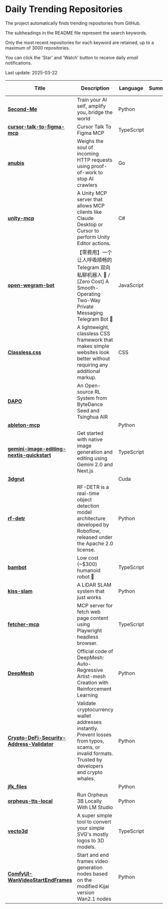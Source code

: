 # Daily Trending Repositories
The project automatically finds trending repositories from GitHub.

The subheadings in the README file represent the search keywords.

Only the most recent repositories for each keyword are retained, up to a maximum of 3000 repositories.

You can click the 'Star' and 'Watch' button to receive daily *email* notifications.

Last update: 2025-03-22

| **Title** | **Description** | **Language** | **Summary** | **Tags** | **Stars Count** | **HTML URL** |
| --- | --- | --- | --- | --- | --- | --- |
| **[Second-Me](https://github.com/mindverse/Second-Me)** | Train your AI self, amplify you, bridge the world | Python |  |  | 1457 | https://github.com/mindverse/Second-Me |
| **[cursor-talk-to-figma-mcp](https://github.com/sonnylazuardi/cursor-talk-to-figma-mcp)** | Cursor Talk To Figma MCP | TypeScript |  | <details><summary>agent...</summary><p>agent, agentic, agentic-ai, ai, cursor, design, figma, mcp</p></details> | 1253 | https://github.com/sonnylazuardi/cursor-talk-to-figma-mcp |
| **[anubis](https://github.com/TecharoHQ/anubis)** | Weighs the soul of incoming HTTP requests using proof-of-work to stop AI crawlers | Go |  | <details><summary>defen...</summary><p>defense, security</p></details> | 873 | https://github.com/TecharoHQ/anubis |
| **[unity-mcp](https://github.com/justinpbarnett/unity-mcp)** | A Unity MCP server that allows MCP clients like Claude Desktop or Cursor to perform Unity Editor actions. | C# |  | <details><summary>ai, a...</summary><p>ai, ai-integration, mcp, unity</p></details> | 715 | https://github.com/justinpbarnett/unity-mcp |
| **[open-wegram-bot](https://github.com/wozulong/open-wegram-bot)** | 【零费用】一个让人呼吸顺畅的 Telegram 双向私聊机器人 🤖 / [Zero Cost] A Smooth-Operating Two-Way Private Messaging Telegram Bot 🤖  | JavaScript |  | <details><summary>teleg...</summary><p>telegram, telegram-bot, telegram-bots</p></details> | 646 | https://github.com/wozulong/open-wegram-bot |
| **[Classless.css](https://github.com/DigitallyTailored/Classless.css)** | A lightweight, classless CSS framework that makes simple websites look better without requiring any additional markup. | CSS |  |  | 589 | https://github.com/DigitallyTailored/Classless.css |
| **[DAPO](https://github.com/BytedTsinghua-SIA/DAPO)** | An Open-source RL System from ByteDance Seed and Tsinghua AIR |  |  |  | 585 | https://github.com/BytedTsinghua-SIA/DAPO |
| **[ableton-mcp](https://github.com/ahujasid/ableton-mcp)** |  | Python |  |  | 388 | https://github.com/ahujasid/ableton-mcp |
| **[gemini-image-editing-nextjs-quickstart](https://github.com/google-gemini/gemini-image-editing-nextjs-quickstart)** | Get started with native image generation and editing using Gemini 2.0 and Next.js | TypeScript |  | <details><summary>gemin...</summary><p>gemini, gemini-api</p></details> | 371 | https://github.com/google-gemini/gemini-image-editing-nextjs-quickstart |
| **[3dgrut](https://github.com/nv-tlabs/3dgrut)** |  | Cuda |  |  | 261 | https://github.com/nv-tlabs/3dgrut |
| **[rf-detr](https://github.com/roboflow/rf-detr)** | RF-DETR is a real-time object detection model architecture developed by Roboflow, released under the Apache 2.0 license. | Python |  | <details><summary>compu...</summary><p>computer-vision, detr, machine-learning, object-detection, rf-detr</p></details> | 253 | https://github.com/roboflow/rf-detr |
| **[bambot](https://github.com/timqian/bambot)** | Low cost (~$300) humanoid robot 🌱 | TypeScript |  |  | 246 | https://github.com/timqian/bambot |
| **[kiss-slam](https://github.com/PRBonn/kiss-slam)** | A LiDAR SLAM system that just works | Python |  | <details><summary>lidar...</summary><p>lidar, lidar-slam, mapping, perception, robotics, slam</p></details> | 235 | https://github.com/PRBonn/kiss-slam |
| **[fetcher-mcp](https://github.com/jae-jae/fetcher-mcp)** | MCP server for fetch web page content using Playwright headless browser. | TypeScript |  | <details><summary>ai, m...</summary><p>ai, mcp, playwright</p></details> | 230 | https://github.com/jae-jae/fetcher-mcp |
| **[DeepMesh](https://github.com/zhaorw02/DeepMesh)** | Official code of DeepMesh: Auto-Regressive Artist-mesh Creation with Reinforcement Learning | Python |  | <details><summary>3d, a...</summary><p>3d, aigc, dpo, generative-model, llm, mesh, mesh-generation, point-cloud</p></details> | 223 | https://github.com/zhaorw02/DeepMesh |
| **[Crypto-DeFi-Security-Address-Validator](https://github.com/vj013il/Crypto-DeFi-Security-Address-Validator)** | Validate cryptocurrency wallet addresses instantly. Prevent losses from typos, scams, or invalid formats. Trusted by developers and crypto whales. | Python |  | <details><summary>ada, ...</summary><p>ada, address-validation, apecoin, bech32, binance-smart-chain, bitcoin, blockchain, crypto-security, crypto-validator-apps, cryptocurrency, defi, eip-55, ethereum, makerdao, multichain, nft, solana, wallet-security-checker, web3</p></details> | 219 | https://github.com/vj013il/Crypto-DeFi-Security-Address-Validator |
| **[jfk_files](https://github.com/amasad/jfk_files)** |  | Python |  |  | 208 | https://github.com/amasad/jfk_files |
| **[orpheus-tts-local](https://github.com/isaiahbjork/orpheus-tts-local)** | Run Orpheus 3B Locally With LM Studio | Python |  | <details><summary>ai, p...</summary><p>ai, python, text-to-speech, tts</p></details> | 206 | https://github.com/isaiahbjork/orpheus-tts-local |
| **[vecto3d](https://github.com/lakshaybhushan/vecto3d)** | A super simple tool to convert your simple SVG's mostly logos to 3D models. | TypeScript |  | <details><summary>desig...</summary><p>design, nextjs, react-three-fiber, shadcn-ui, svg-3d-converter, tailwindcss, threejs, v0, vercel</p></details> | 205 | https://github.com/lakshaybhushan/vecto3d |
| **[ComfyUI-WanVideoStartEndFrames](https://github.com/raindrop313/ComfyUI-WanVideoStartEndFrames)** | Start and end frames video generation nodes based on the modified Kijai version Wan2.1 nodes | Python |  |  | 192 | https://github.com/raindrop313/ComfyUI-WanVideoStartEndFrames |

